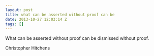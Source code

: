 ```yaml
---
layout: post
title: what can be asserted without proof can be
date: 2013-10-27 12:03:14 Z
tags: []
---
```

What can be asserted without proof can be dismissed without proof.

Christopher Hitchens

